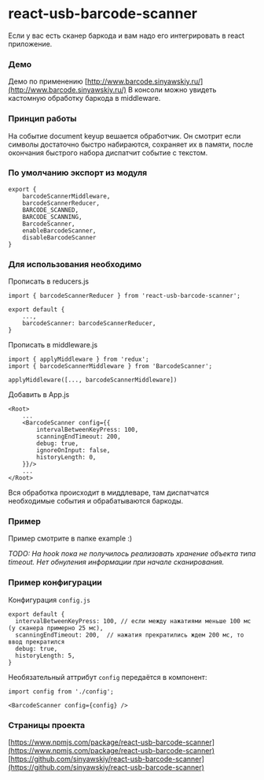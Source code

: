 # react-usb-barcode-scanner

Если у вас есть сканер баркода и вам надо его интегрировать в react приложение.

### Демо
Демо по применению [http://www.barcode.sinyawskiy.ru/](http://www.barcode.sinyawskiy.ru/)
В консоли можно увидеть кастомную обработку баркода в middleware.

### Принцип работы

На событие document keyup вешается обработчик. 
Он смотрит если символы достаточно быстро набираются, сохраняет их в памяти, после окончания быстрого набора диспатчит событие с текстом. 

### По умолчанию экспорт из модуля
```
export {
    barcodeScannerMiddleware,
    barcodeScannerReducer,
    BARCODE_SCANNED,
    BARCODE_SCANNING,
    BarcodeScanner,
    enableBarcodeScanner,
    disableBarcodeScanner
}
```

###  Для использования необходимо

Прописать в reducers.js
```
import { barcodeScannerReducer } from 'react-usb-barcode-scanner';

export default {
    ...,
    barcodeScanner: barcodeScannerReducer,
}
```

Прописать в middleware.js
```
import { applyMiddleware } from 'redux';
import { barcodeScannerMiddleware } from 'BarcodeScanner';

applyMiddleware([..., barcodeScannerMiddleware])
```

Добавить в App.js
```
<Root>
    ...
    <BarcodeScanner config={{
        intervalBetweenKeyPress: 100,
        scanningEndTimeout: 200,
        debug: true,
        ignoreOnInput: false,
        historyLength: 0,
    }}/>
    ...
</Root>
```

Вся обработка происходит в миддлеваре, там диспатчатся необходимые события и обрабатываются баркоды.

### Пример
Пример смотрите в папке example :)

_TODO: На hook пока не получилось реализовать хранение объекта типа timeout. Нет обнуления информации при начале сканирования._

### Пример конфигурации

Конфигурация `config.js`
```
export default {
  intervalBetweenKeyPress: 100, // если между нажатиями меньше 100 мс (у сканера примерно 25 мс),
  scanningEndTimeout: 200,  // нажатия прекратились ждем 200 мс, то ввод прекратился
  debug: true,
  historyLength: 5,
}
```

Необязательный аттрибут `config` передаётся в компонент:
```
import config from './config'; 

<BarcodeScanner config={config} />
```

### Страницы проекта

[https://www.npmjs.com/package/react-usb-barcode-scanner](https://www.npmjs.com/package/react-usb-barcode-scanner)
[https://github.com/sinyawskiy/react-usb-barcode-scanner](https://github.com/sinyawskiy/react-usb-barcode-scanner)
